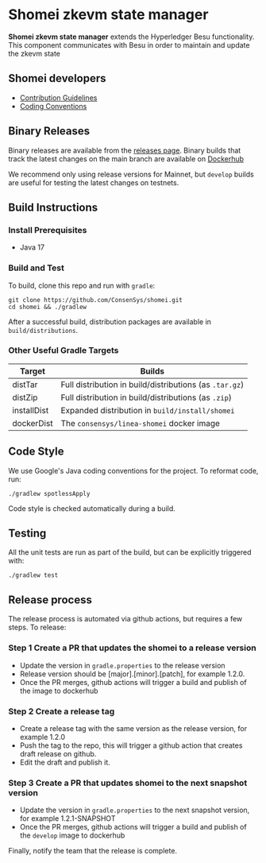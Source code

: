 # Shomei zkevm state manager


**Shomei zkevm state manager** extends the Hyperledger Besu functionality.
This component communicates with Besu in order to maintain and update the zkevm state

## Shomei developers

* [Contribution Guidelines](CONTRIBUTING.md)
* [Coding Conventions](https://wiki.hyperledger.org/display/BESU/Coding+Conventions)


## Binary Releases

Binary releases are available from the [releases page](https://github.com/ConsenSys/shomei/releases).
Binary builds that track the latest changes on the main branch are available on
[Dockerhub](https://hub.docker.com/r/consensys/linea-shomei) 

We recommend only using release versions for Mainnet, but `develop` builds are useful for testing
the latest changes on testnets.

## Build Instructions

### Install Prerequisites

* Java 17

### Build and Test

To build, clone this repo and run with `gradle`:

```shell script
git clone https://github.com/ConsenSys/shomei.git
cd shomei && ./gradlew
```

After a successful build, distribution packages are available in `build/distributions`.

### Other Useful Gradle Targets

| Target      | Builds                                                  |
|-------------|---------------------------------------------------------|
| distTar     | Full distribution in build/distributions (as `.tar.gz`) |
| distZip     | Full distribution in build/distributions (as `.zip`)    |
| installDist | Expanded distribution in `build/install/shomei`         |
| dockerDist  | The `consensys/linea-shomei` docker image               |

## Code Style

We use Google's Java coding conventions for the project. To reformat code, run: 

```shell script 
./gradlew spotlessApply
```

Code style is checked automatically during a build.

## Testing

All the unit tests are run as part of the build, but can be explicitly triggered with:

```shell script 
./gradlew test
```

## Release process
The release process is automated via github actions, but requires a few steps.  To release:
### Step 1 Create a PR that updates the shomei to a release version
  * Update the version in `gradle.properties` to the release version
  * Release version should be [major].[minor].[patch], for example 1.2.0. 
  * Once the PR merges, github actions will trigger a build and publish of the image to dockerhub
### Step 2 Create a release tag
  * Create a release tag with the same version as the release version, for example 1.2.0
  * Push the tag to the repo, this will trigger a github action that creates draft release on github.  
  * Edit the draft and publish it.
### Step 3 Create a PR that updates shomei to the next snapshot version
  * Update the version in `gradle.properties` to the next snapshot version, for example 1.2.1-SNAPSHOT
  * Once the PR merges, github actions will trigger a build and publish of the `develop` image to dockerhub

Finally, notify the team that the release is complete.